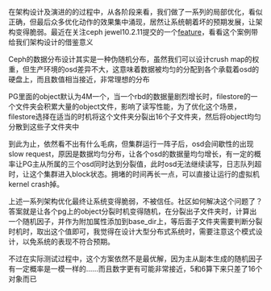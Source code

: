 在架构设计及演进的的过程中，从各阶段来看，我们做了一系列的局部优化，看似正确，但最后众多优化动作的效果集中涌现，居然让系统朝着坏的预期发展，让架构变得脆弱。最近在关注ceph jewel10.2.11提交的一个[feature](http://tracker.ceph.com/issues/15835)，看看这个案例带给我们架构设计的借鉴意义

Ceph的数据分布设计其实是一种伪随机分布，虽然我们可以设计crush map的权重，但生产环境的osd差异不大，这意味着数据被均匀的分配到各个承载着osd的硬盘上，而且数值相当接近，非常理想的分布

PG里面的object默认为4M一个，当一个rbd的数据量剧烈增长时，filestore的一个文件夹会积累大量的object文件，影响了读写性能，为了优化这个场景，filestore选择在适当的时机将这个文件夹分裂出16个子文件夹，然后将object均匀分散到这些子文件夹中

到此为止，依然看不出有什么毛病，但集群运行一阵子后，osd会间歇性的出现slow request，原因是数据均匀分布，让各个osd的数据量均匀增长，有一定的概率让PG主从所属的三个osd同时达到分裂值，此时osd无法继续读写，日志队列超时，让这个集群进入block状态。拥堵的时间再长一点，可以直接让运行的虚拟机kernel crash掉。

上述一系列架构优化最终让系统变得脆弱，不被信任。社区如何解决这个问题了？答案就是让各个pg上的object分裂时机变得随机，在分裂出子文件夹时，计算出一个随机因子，并作为附加属性添加到base_dir上，等后面子文件夹需要判断分裂时机时，取出这个值即可，我觉得在设计大型分布式系统时，需要注意这个模式设计，以免系统的表现不符合预期。

不过在实际测试过程中，这个方案依然不是最优解，因为主从副本生成的随机因子有一定概率是一模一样的……而且数字更有可能非常接近，5和6算下来只差了16个对象而已